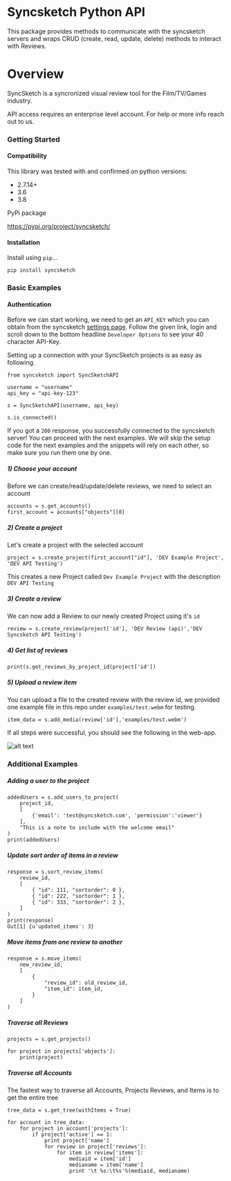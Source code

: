 # Syncsketch Python API

This package provides methods to communicate with the syncsketch servers and wraps CRUD (create, read, update, delete) methods to interact with Reviews.

# Overview

SyncSketch is a syncronized visual review tool for the Film/TV/Games industry.

API access requires an enterprise level account.  For help or more info reach out to us.

### Getting Started

#### Compatibility
This library was tested with and confirmed on python versions:
- 2.7.14+
- 3.6
- 3.8

PyPi package

https://pypi.org/project/syncsketch/

#### Installation

Install using `pip`...

    pip install syncsketch


### Basic Examples


#### Authentication
Before we can start working, we need to get an `API_KEY` which you can obtain from the syncsketch [settings page](https://syncsketch.com/pro/#/userProfile/settings). Follow the given link, login and scroll down to the bottom headline `Developer Options` to see your 40 character API-Key.


Setting up a connection with your SyncSketch projects is as easy as following. 

    from syncsketch import SyncSketchAPI
    
    username = "username"
    api_key = "api-key-123"
    
    s = SyncSketchAPI(username, api_key)
    
    s.is_connected()

If you got a `200` response, you successfully connected to the syncsketch server! You can proceed with the next examples. We will skip the setup code for the next examples and the snippets will rely on each other, so make sure you run them one by one.


##### 1) Choose your account

Before we can create/read/update/delete reviews, we need to select an account

    accounts = s.get_accounts()
    first_account = accounts["objects"][0]

##### 2) Create a project

Let's create a project with the selected account

    project = s.create_project(first_account["id"], 'DEV Example Project', 'DEV API Testing')

This creates a new Project called `Dev Example Project` with the description `DEV API Testing`


##### 3) Create a review

We can now add a Review to our newly created Project using it's `id`

    review = s.create_review(project['id'], 'DEV Review (api)','DEV Syncsketch API Testing')


##### 4) Get list of reviews


    print(s.get_reviews_by_project_id(project['id'])


##### 5) Upload a review item

You can upload a file to the created review with the review id, we provided one example file in this repo under `examples/test.webm` for testing.

    item_data = s.add_media(review['id'],'examples/test.webm')


If all steps were successful, you should see the following in the web-app. 

![alt text](https://github.com/syncsketch/python-api/blob/documentation/examples/resources/exampleResult.jpg?raw=true)

### Additional Examples

##### Adding a user to the project
    addedUsers = s.add_users_to_project(
        project_id,
        [
            {'email': 'test@syncsketch.com', 'permission':'viewer'}
        ],
        "This is a note to include with the welcome email"
    )
    print(addedUsers)


##### Update sort order of items in a review

    response = s.sort_review_items(
        review_id,
        [
            { "id": 111, "sortorder": 0 },
            { "id": 222, "sortorder": 1 },
            { "id": 333, "sortorder": 2 },
        ]
    )
    print(response)
    Out[1] {u'updated_items': 3}


##### Move items from one review to another

    response = s.move_items(
        new_review_id,
        [
            {
                "review_id": old_review_id,
                "item_id": item_id,
            }
        ]
    )


##### Traverse all Reviews
    projects = s.get_projects()
    
    for project in projects['objects']:
        print(project)


##### Traverse all Accounts 
The fastest way to traverse all Accounts, Projects Reviews, and Items is to get the entire tree

    tree_data = s.get_tree(withItems = True)
    
    for account in tree_data:
        for project in account['projects']:
            if project['active'] == 1:
                print project['name']
                for review in project['reviews']:
                    for item in review['items']:
                        mediaid = item['id']
                        medianame = item['name']
                        print '\t %s:\t%s'%(mediaid, medianame)
